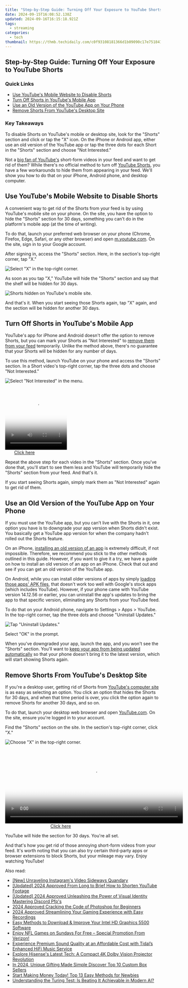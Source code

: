 ```yaml
---
title: "Step-by-Step Guide: Turning Off Your Exposure to YouTube Shorts"
date: 2024-09-15T16:08:52.138Z
updated: 2024-09-16T16:15:18.921Z
tags:
  - streaming
categories:
  - tech
thumbnail: https://thmb.techidaily.com/c0f93108181366d1b09090c17e7518417597848beec02f800a980d5086b0f997.jpg
---
```


## Step-by-Step Guide: Turning Off Your Exposure to YouTube Shorts

### Quick Links

* [Use YouTube's Mobile Website to Disable Shorts](https://techtrends.techidaily.com/1722887245547-step-by-step-fix-for-when-your-samsung-galaxy-cant-find-a-network-expert-advice-inside/)
* [Turn Off Shorts in YouTube's Mobile App](https://fix-guide.techidaily.com/strategies-for-apps-that-wont-download-from-play-store-on-lava-yuva-3-drfone-by-drfone-fix-android-problems-fix-android-problems/)
* [Use an Old Version of the YouTube App on Your Phone](https://visual-screen-recording.techidaily.com/updated-2024-approved-bass-brilliance-new-device-overview/)
* [Remove Shorts From YouTube's Desktop Site](https://win-blog.techidaily.com/expert-fixes-for-magic-the-gathering-arenas-puzzling-black-display-complication/)

### Key Takeaways

 To disable Shorts on YouTube's mobile or desktop site, look for the "Shorts" section and click or tap the "X" icon. On the iPhone or Android app, either use an old version of the YouTube app or tap the three dots for each Short in the "Shorts" section and choose "Not Interested."

 Not a [big fan of YouTube's](https://screen-activity-recording.techidaily.com/updated-superior-sound-capture-insiders-list-of-the-best-9-microphones-online-for-2024/) short-form videos in your feed and want to get rid of them? While there's no official method to turn off [YouTube Shorts](https://hardware-help.techidaily.com/enhance-your-gaming-world-the-ultimate-guide-to-installing-asus-970-pro-gpus/), you have a few workarounds to hide them from appearing in your feed. We'll show you how to do that on your iPhone, Android phone, and desktop computer.

##  Use YouTube's Mobile Website to Disable Shorts

 A convenient way to get rid of the Shorts from your feed is by using YouTube's mobile site on your phone. On the site, you have the option to hide the "Shorts" section for 30 days, something you can't do in the platform's mobile app (at the time of writing).

 To do that, launch your preferred web browser on your phone (Chrome, Firefox, Edge, Safari, or any other browser) and open [m.youtube.com](https://m.youtube.com/). On the site, sign in to your Google account.

 After signing in, access the "Shorts" section. Here, in the section's top-right corner, tap "X."

![Select &quot;X&quot; in the top-right corner.](https://static1.howtogeekimages.com/wordpress/wp-content/uploads/2023/06/1-youtube-mobile-site-disable-shorts.png) 

 As soon as you tap "X," YouTube will hide the "Shorts" section and say that the shelf will be hidden for 30 days.

![Shorts hidden on YouTube's mobile site.](https://static1.howtogeekimages.com/wordpress/wp-content/uploads/2023/06/2-youtube-mobile-site-shorts-hidden.png) 

 And that's it. When you start seeing those Shorts again, tap "X" again, and the section will be hidden for another 30 days.

##  Turn Off Shorts in YouTube's Mobile App

 YouTube's app for iPhone and Android doesn't offer the option to remove Shorts, but you can mark your Shorts as "Not Interested" to [remove them from your feed](https://facebook-record-videos.techidaily.com/updated-driving-income-through-youtube-shorts-crucial-elements-and-earnings-potential-for-2024/) temporarily. Unlike the method above, there's no guarantee that your Shorts will be hidden for any number of days.

 To use this method, launch YouTube on your phone and access the "Shorts" section. In a Short video's top-right corner, tap the three dots and choose "Not Interested."

![Select "Not Interested" in the menu.](https://static1.howtogeekimages.com/wordpress/wp-content/uploads/2023/06/3-youtube-mobile-app-shorts-not-interested.png) 

<!-- affiliate ads begin -->
<span id="1328683">
					<video width="200" height="200" style="cursor:pointer"
           poster="//a.impactradius-go.com/display-clicktoplayimage/1328683.png"
           onclick="if(!this.playClicked){this.play();this.setAttribute('controls',true);this.playClicked=true;}">
	   <source src="//a.impactradius-go.com/display-ad/15852-1328683">
	   <img src="//a.impactradius-go.com/display-clicktoplayimage/1328683.png" style="border: none; height: 100%; width: 100%; object-fit: contain">
	</video>
	<div style="width:125px;text-align:center"><a href="javascript:window.open(decodeURIComponent('https%3A%2F%2Fthefitville.pxf.io%2Fc%2F5597632%2F1328683%2F15852'), '_blank');void(0);">Click here</a></div>
</span>
<img height="0" width="0" src="https://imp.pxf.io/i/5597632/1328683/15852" style="position:absolute;visibility:hidden;" border="0" />
<!-- affiliate ads end -->

 Repeat the above step for each video in the "Shorts" section. Once you've done that, you'll start to see them less and YouTube will temporarily hide the "Shorts" section from your feed. And that's it.

 If you start seeing Shorts again, simply mark them as "Not Interested" again to get rid of them.

##  Use an Old Version of the YouTube App on Your Phone

 If you must use the YouTube app, but you can't live with the Shorts in it, one option you have is to downgrade your app version when Shorts didn't exist. You basically get a YouTube app version for when the company hadn't rolled out the Shorts feature.

 On an iPhone, [installing an old version of an app](https://extra-hints.techidaily.com/updated-a-practical-guide-to-using-vsco-for-professionals/) is extremely difficult, if not impossible. Therefore, we recommend you stick to the other methods outlined in this guide. However, if you want to give it a try, we have a guide on how to install an old version of an app on an iPhone. Check that out and see if you can get an old version of the YouTube app.

 On Android, while you can install older versions of apps by simply [loading those apps' APK files](https://facebook-video-content.techidaily.com/updated-unlock-premium-quality-streaming-on-the-worlds-largest-network/), that doesn't work too well with Google's stock apps (which includes YouTube). However, if your phone came with YouTube version 14.12.56 or earlier, you can uninstall the app's updates to bring the app to that specific version, eliminating any Shorts from your YouTube feed.

 To do that on your Android phone, navigate to Settings > Apps > YouTube. In the top-right corner, tap the three dots and choose "Uninstall Updates."

![Tap "Uninstall Updates."](https://static1.howtogeekimages.com/wordpress/wp-content/uploads/2023/06/4-uninstall-youtube-app-updates-android.png) 

 Select "OK" in the prompt.

 When you've downgraded your app, launch the app, and you won't see the "Shorts" section. You'll want to [keep your app from being updated automatically](https://youtube-zero.techidaily.com/cing-video-success-top-8-yt-thumbnail-strategies-for-2024/) so that your phone doesn't bring it to the latest version, which will start showing Shorts again.

##  Remove Shorts From YouTube's Desktop Site

 If you're a desktop user, getting rid of Shorts from [YouTube's computer site](https://on-screen-recording.techidaily.com/in-2024-ultimate-arena-crafting-the-quintessential-7-total-war-tactics/) is as easy as selecting an option. You click an option that hides the Shorts for 30 days, and when that time period is over, you click the option again to remove Shorts for another 30 days, and so on.

 To do that, launch your desktop web browser and open [YouTube.com](https://www.youtube.com/). On the site, ensure you're logged in to your account.

 Find the "Shorts" section on the site. In the section's top-right corner, click "X."

![Choose "X" in the top-right corner.](https://static1.howtogeekimages.com/wordpress/wp-content/uploads/2023/06/5-youtube-desktop-site-remove-shorts.png) 

<!-- affiliate ads begin -->
<span id="1983575">
					<video width="576" height="240" style="cursor:pointer"
           poster="//a.impactradius-go.com/display-clicktoplayimage/1983575.png"
           onclick="if(!this.playClicked){this.play();this.setAttribute('controls',true);this.playClicked=true;}">
	   <source src="//a.impactradius-go.com/display-ad/22993-1983575">
	   <img src="//a.impactradius-go.com/display-clicktoplayimage/1983575.png" style="border: none; height: 100%; width: 100%; object-fit: contain">
	</video>
	<div style="width:360px;text-align:center"><a href="javascript:window.open(decodeURIComponent('https%3A%2F%2Fhomestyler.sjv.io%2Fc%2F5597632%2F1983575%2F22993'), '_blank');void(0);">Click here</a></div>
</span>
<img height="0" width="0" src="https://imp.pxf.io/i/5597632/1983575/22993" style="position:absolute;visibility:hidden;" border="0" />
<!-- affiliate ads end -->

 YouTube will hide the section for 30 days. You're all set.

 And that's how you get rid of those annoying short-form videos from your feed. It's worth noting that you can also try certain third-party apps or browser extensions to block Shorts, but your mileage may vary. Enjoy watching YouTube!

<ins class="adsbygoogle"
     style="display:block"
     data-ad-format="autorelaxed"
     data-ad-client="ca-pub-7571918770474297"
     data-ad-slot="1223367746"></ins>

<ins class="adsbygoogle"
     style="display:block"
     data-ad-client="ca-pub-7571918770474297"
     data-ad-slot="8358498916"
     data-ad-format="auto"
     data-full-width-responsive="true"></ins>

<span class="atpl-alsoreadstyle">Also read:</span>
<div><ul>
<li><a href="https://fox-access.techidaily.com/new-unraveling-instagrams-video-sideways-quandary/"><u>[New] Unraveling Instagram's Video Sideways Quandary</u></a></li>
<li><a href="https://youtube-blog.techidaily.com/ed-2024-approved-from-long-to-brief-how-to-shorten-youtube-footage/"><u>[Updated] 2024 Approved From Long to Brief How to Shorten YouTube Footage</u></a></li>
<li><a href="https://discord-videos.techidaily.com/updated-2024-approved-unleashing-the-power-of-visual-identity-mastering-discord-pfps/"><u>[Updated] 2024 Approved Unleashing the Power of Visual Identity Mastering Discord Pfp's</u></a></li>
<li><a href="https://extra-lessons.techidaily.com/2024-approved-cracking-the-code-of-photoshop-for-beginners/"><u>2024 Approved Cracking the Code of Photoshop for Beginners</u></a></li>
<li><a href="https://visual-screen-recording.techidaily.com/2024-approved-streamlining-your-gaming-experience-with-easy-recordings/"><u>2024 Approved Streamlining Your Gaming Experience with Easy Recordings</u></a></li>
<li><a href="https://hardware-updates.techidaily.com/easy-methods-to-download-and-improve-your-intel-hd-graphics-5500-software/"><u>Easy Methods to Download & Improve Your Intel HD Graphics 5500 Software</u></a></li>
<li><a href="https://media-tips.techidaily.com/enjoy-nfl-games-on-sundays-for-free-special-promotion-from-verizon/"><u>Enjoy NFL Games on Sundays For Free – Special Promotion From Verizon!</u></a></li>
<li><a href="https://media-tips.techidaily.com/experience-premium-sound-quality-at-an-affordable-cost-with-tidals-enhanced-hifi-music-service/"><u>Experience Premium Sound Quality at an Affordable Cost with Tidal’s Enhanced HiFi Music Service</u></a></li>
<li><a href="https://media-tips.techidaily.com/explore-hisenses-latest-tech-a-compact-4k-dolby-vision-projector-revolution/"><u>Explore Hisense's Latest Tech: A Compact 4K Dolby Vision Projector Revolution</u></a></li>
<li><a href="https://some-approaches.techidaily.com/in-2024-unique-gifting-made-simple-discover-top-10-custom-box-sellers/"><u>In 2024, Unique Gifting Made Simple Discover Top 10 Custom Box Sellers</u></a></li>
<li><a href="https://extra-lessons.techidaily.com/start-making-money-today-top-13-easy-methods-for-newbies/"><u>Start Making Money Today! Top 13 Easy Methods for Newbies</u></a></li>
<li><a href="https://tech-haven.techidaily.com/understanding-the-turing-test-is-beating-it-achievable-in-modern-ai/"><u>Understanding the Turing Test: Is Beating It Achievable in Modern AI?</u></a></li>
</ul></div>

